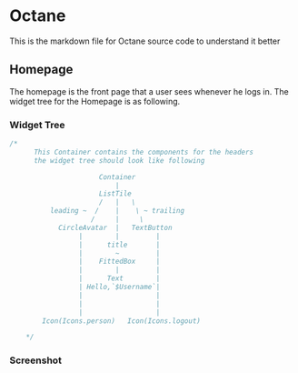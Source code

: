 # Octane

This is the markdown file for Octane source code to understand it better

## Homepage

The homepage is the front page that a user sees whenever he logs in. The widget tree for the Homepage is as following.

### Widget Tree

```dart
/*
      This Container contains the components for the headers
      the widget tree should look like following

                      Container
                          |
                      ListTile
                      /   |   \
          leading ~  /    |    \ ~ trailing
                    /     |     \ 
            CircleAvatar  |   TextButton
                 |        |         |
                 |      title       |
                 |        ~         |
                 |    FittedBox     |
                 |        |         |
                 |      Text        |
                 | Hello,`$Username`|
                 |                  |
                 |                  |
                 |                  |
        Icon(Icons.person)   Icon(Icons.logout)

    */
```

### Screenshot




























